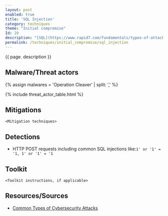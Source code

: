 ```yaml
---
layout: post
enabled: true
title: 'SQL Injection'
category: techniques
theme: "Initial compromise"
Id: 20
description: "[SQL](https://www.rapid7.com/fundamentals/types-of-attacks/) stands for structured query language; it’s a programming language used to communicate with databases. Many of the servers that store critical data for websites and services use SQL to manage the data in their databases. A SQL injection attack specifically targets this kind of server, using malicious code to get the server to divulge information it normally wouldn’t. This is especially problematic if the server stores private customer information from the website, such as credit card numbers, usernames and passwords (credentials), or other personally identifiable information, which are tempting and lucrative targets for an attacker."
permalink: /techniques/initial_compromise/sql_injection
---
```

{{ page. description }}



## Malware/Threat actors

{% assign malwares = 'Operation Cleaver' | split: ',' %}

{% include threat_actor_table.html %}

## Mitigations

`<Mitigation techniques>`

## Detections

* HTTP POST requests including common SQL injections like:`1' or '1' = '1, 1' or '1' = '1`

## Toolkit

`<Toolkit instructions, if applicable>`

## Resources/Sources

* [Common Types of Cybersecurity Attacks](https://www.rapid7.com/fundamentals/types-of-attacks/)
